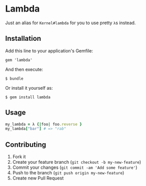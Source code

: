 # Lambda

Just an alias for `Kernel#lambda` for you to use pretty `λ`s instead.

## Installation

Add this line to your application's Gemfile:

    gem 'lambda'

And then execute:

    $ bundle

Or install it yourself as:

    $ gem install lambda

## Usage

```ruby
my_lambda = λ {|foo| foo.reverse }
my_lambda["bar"] # => "rab"
```

## Contributing

1. Fork it
2. Create your feature branch (`git checkout -b my-new-feature`)
3. Commit your changes (`git commit -am 'Add some feature'`)
4. Push to the branch (`git push origin my-new-feature`)
5. Create new Pull Request
